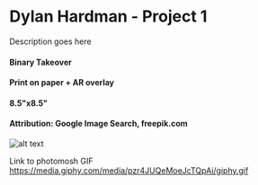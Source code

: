 # Dylan Hardman - Project 1

Description goes here


#### Binary Takeover
#### Print on paper + AR overlay 
#### 8.5"x8.5" 
#### Attribution: Google Image Search, freepik.com

![alt text](https://i.imgur.com/asqNtNz.jpg)

Link to photomosh GIF <https://media.giphy.com/media/pzr4JUQeMoeJcTQpAi/giphy.gif>
